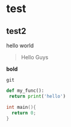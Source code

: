 # test

## test2

hello world

> Hello Guys

**bold**

`git`

```python
def my_func():
 return print('hello')
```

```c++
int main(){
  return 0;
}
```
